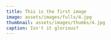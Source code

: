 ```yaml
---
title: This is the first image
image: assets/images/fulls/4.jpg
thumbnail: assets/images/thumbs/4.jpg
caption: Isn't it glorious?
---
```

